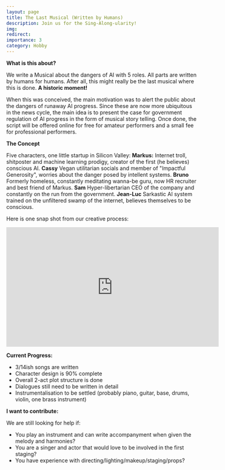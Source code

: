 ```yaml
---
layout: page
title: The Last Musical (Written by Humans)
description: Join us for the Sing-Along-ularity!
img:
redirect:
importance: 3
category: Hobby
---
```


**What is this about?**

We write a Musical about the dangers of AI with 5 roles. All parts are written by humans for humans. After all, this might really be the last musical where this is done. **A historic moment!**

When this was conceived, the main motivation was to alert the public about the dangers of runaway AI progress. Since these are now more ubiquitous in the news cycle, the main idea is to present the case for government regulation of AI progress in the form of musical story telling. Once done, the script will be offered online for free for amateur performers and a small fee for professional performers.


**The Concept**

Five characters, one little startup in Silicon Valley:
**Markus:** Internet troll, shitposter and machine learning prodigy, creator of the first (he believes) conscious AI.
**Cassy** Vegan utilitarian socials and member of "Impactful Generosity", worries about the danger posed by intellent systems.
**Bruno** Formerly homeless, constantly meditating wanna-be guru, now HR recruiter and best friend of Markus.
**Sam** Hyper-libertarian CEO of the company and constantly on the run from the government.
**Jean-Luc** Sarkastic AI system trained on the unfiltered swamp of the internet, believes themselves to be conscious.  

Here is one snap shot from our creative process:

<iframe width="560" height="315" src="https://www.youtube.com/watch?v=ArvxxTczKRo" title="YouTube video player" frameborder="0" allow="accelerometer; autoplay; clipboard-write; encrypted-media; gyroscope; picture-in-picture; web-share" allowfullscreen></iframe>


**Current Progress:**

- 3/14ish songs are written
- Character design is 90% complete
- Overall 2-act plot structure is done
- Dialogues still need to be written in detail
- Instrumentalisation to be settled (probably piano, guitar, base, drums, violin, one brass instrument)

**I want to contribute:**

We are still looking for help if:
- You play an instrument and can write accompanyment when given the melody and harmonies?
- You are a singer and actor that would love to be involved in the first staging?
- You have experience with directing/lighting/makeup/staging/props?
